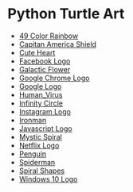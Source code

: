 # Python Turtle Art

<ul>
<li><a href="https://github.com/Nukecraft5419/PythonTurtleArt/tree/main/src/python_turtle/49_Color_Rainbow">49 Color Rainbow</a></li>
<li><a href="https://github.com/Nukecraft5419/PythonTurtleArt/tree/main/src/python_turtle/Capitan_America_Shield">Capitan America Shield</a></li>
<li><a href="https://github.com/Nukecraft5419/PythonTurtleArt/tree/main/src/python_turtle/Cute_Heart">Cute Heart</a></li>
<li><a href="https://github.com/Nukecraft5419/PythonTurtleArt/tree/main/src/python_turtle/Facebook_Logo">Facebook Logo</a></li>
<li><a href="https://github.com/Nukecraft5419/PythonTurtleArt/tree/main/src/python_turtle/Galactic_Flower">Galactic Flower</a></li>
<li><a href="https://github.com/Nukecraft5419/PythonTurtleArt/tree/main/src/python_turtle/Google_Chrome_Logo">Google Chrome Logo</a></li>
<li><a href="https://github.com/Nukecraft5419/PythonTurtleArt/tree/main/src/python_turtle/Google_Logo">Google Logo</a></li>
<li><a href="https://github.com/Nukecraft5419/PythonTurtleArt/tree/main/src/python_turtle/Human_Virus">Human_Virus</a></li>
<li><a href="https://github.com/Nukecraft5419/PythonTurtleArt/tree/main/src/python_turtle/Infinity_Circle">Infinity Circle</a></li>
<li><a href="https://github.com/Nukecraft5419/PythonTurtleArt/tree/main/src/python_turtle/Instagram_Logo">Instagram Logo</a></li>
<li><a href="https://github.com/Nukecraft5419/PythonTurtleArt/tree/main/src/python_turtle/Ironman">Ironman</a></li>
<li><a href="https://github.com/Nukecraft5419/PythonTurtleArt/tree/main/src/python_turtle/Javascript_Logo">Javascript Logo</a></li>
<li><a href="https://github.com/Nukecraft5419/PythonTurtleArt/tree/main/src/python_turtle/Mystic_Spiral">Mystic Spiral</a></li>
<li><a href="https://github.com/Nukecraft5419/PythonTurtleArt/tree/main/src/python_turtle/Netflix_Logo">Netflix Logo</a></li>
<li><a href="https://github.com/Nukecraft5419/PythonTurtleArt/tree/main/src/python_turtle/Penguin">Penguin</a></li>
<li><a href="https://github.com/Nukecraft5419/PythonTurtleArt/tree/main/src/python_turtle/Spiderman">Spiderman</a></li>
<li><a href="https://github.com/Nukecraft5419/PythonTurtleArt/tree/main/src/python_turtle/Spiral_Shapes">Spiral Shapes</a></li>
<li><a href="https://github.com/Nukecraft5419/PythonTurtleArt/tree/main/src/python_turtle/Windows10_Logo">Windows 10 Logo</a></li>
</ul>